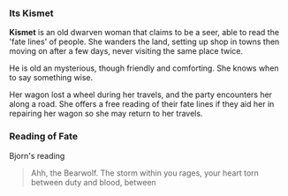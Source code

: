 ### Its Kismet
**Kismet** is an old dwarven woman that claims to be a seer, able to read the 'fate lines' of people. She wanders the land, setting up shop in towns then moving on after a few days, never visiting the same place twice.

He is old an mysterious, though friendly and comforting. She knows when to say something wise.

Her wagon lost a wheel during her travels, and the party encounters her along a road. She offers a free reading of their fate lines if they aid her in repairing her wagon so she may return to her travels.

### Reading of Fate

Bjorn's reading
>  Ahh, the Bearwolf. The storm within you rages, your heart torn between duty and blood, between 